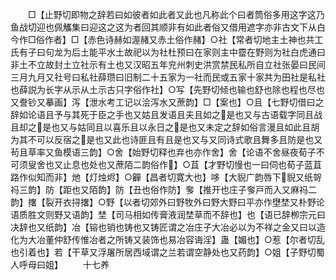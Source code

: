 <!-- { "loadSidebar": true } -->
　　□【止野切即物之辞若曰如彼者如此者又此也凡称此个曰者筒俗多用这字这乃鱼战切迎也佩觿集曰迎这之这为者回其顺非有如此者俗又借用遮字亦非古文下从白今作□俗作者】□【赤色诗赫如渥赭又赤土俗作赭】○社【常者切地主土神也共工氏有子曰句龙为后土能平水土故祀以为社杜预曰在家则主中霤在野则为社白虎通曰非土不立故封土立社示有土也又汉昭五年兖州刺史洪赏禁民私所自立社张晏曰民间三月九月又社号曰私社薛瓒曰旧制二十五家为一社而民或五家十家共为田社是私社也薛説为长字从示从土示古只字俗作社】○写【先野切倾也输也舒也除也程也尽也又誊钞又摹画】泻【泄水考工记以浍泻水又蔗韵】□【案也】○且【七野切借曰之辞如论语且予与其死于臣之手也又姑且发语且夫且如之是也又与古语载字同且战且却之是也又与姑同且以喜乐且以永日之是也又未定之辞如俗言漫且如此且胡为其不可以反宿之是也又此也诗匪且有且是也又与又同诗式歌且舞多且防是也又茍且草率又鱼模语三韵】○舍【始野切释也弃也亦作舍】舍【论语不舍昼夜荀子不可须叟舍也又止息也处也又蔗陌二韵俗作】○苴【才野切慢也一曰伺也荀子蓝苴路作似知而非】灺【灯烛烬】○奲【昌者切寛大也】哆【大貎广韵唇下貎又纸哿祃三韵】防【距也又陌韵】防【丑也俗作防】奓【推开也庄子奓戸而入又麻祃二韵】撦【裂开衣挦撦】○野【以者切郊外曰野牧外曰野大野曰平亦作壄埜又朴野论语质胜文则野又语韵】埜【司马相如传膏液润埜草而不辞也】也【语已辞栁宗元曰决辞也又纸韵】冶【镕也销也铸也又铸匠谓之冶庄子大冶必以为不祥之金又曰以造化为大冶董仲舒传惟冶者之所铸又装饰也易冶容诲淫】蛊【媚也】○惹【尔者切乱也引着也】若【干草又浮屠所居西域谓之兰若谓空静处也又药韵】○姐【子野切蜀人呼母曰姐】
　　十七养
